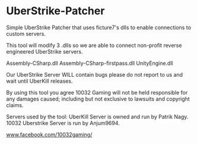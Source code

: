 # UberStrike-Patcher
Simple UberStrike Patcher that uses ficture7's dlls to enable connections to custom servers.

This tool will modify 3 .dlls so we are able to connect non-profit reverse engineered UberStrike servers.

Assembly-CSharp.dll
Assembly-CSharp-firstpass.dll
UnityEngine.dll

Our UberStrike Server WILL contain bugs please do not report to us and wait until UberKill releases.

By using this tool you agree 10032 Gaming will not be held responsible for any damages caused; including but not exclusive to lawsuits and copyright claims.

Servers used by the tool:
UberKill Server is owned and run by Patrik Nagy.
10032 Uberstrike Server is run by Anjum9694.

www.facebook.com/10032gaming/
